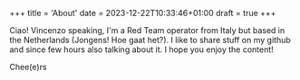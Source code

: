 +++
title = 'About'
date = 2023-12-22T10:33:46+01:00
draft = true
+++

Ciao! Vincenzo speaking, I'm a Red Team operator from Italy but based in the Netherlands (Jongens! Hoe gaat het?). 
I like to share stuff on my github and since few hours also talking about it. I hope you enjoy the content!

Chee(e)rs